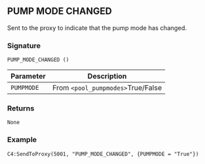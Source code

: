 ## PUMP MODE CHANGED

Sent to the proxy to indicate that the pump mode has changed.


### Signature

`PUMP_MODE_CHANGED ()`


| Parameter | Description |
| --- | --- |
| `PUMPMODE` | From `<pool_pumpmodes>`True/False |


### Returns

`None`


### Example

`C4:SendToProxy(5001, "PUMP_MODE_CHANGED", {PUMPMODE = "True"})`
